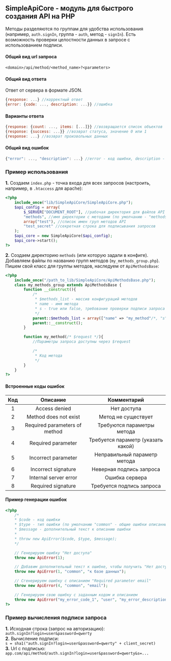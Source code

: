 ## SimpleApiCore - модуль для быстрого создания API на PHP
Методы разделяются по группам для удобства использования (например, `auth.signIn`, группа  - `auth`, метод - `signIn`).
Есть возможность проверки целостности данных в запросе с использованием подписи.
#### Общий вид url запроса
`<domain>/api/method/<method_name>?<parameters>`
#### Общий вид ответа
Ответ от сервера в формате JSON.
```javascript
{response: ...} //корректный ответ
{error: {code: ..., description: ...}} //ошибка
```
#### Варианты ответа
```javascript
{response: {count: ..., items: [...]}} //возвращается список объектов
{response: {success: ...}} //возврат статуса, значение 0 или 1
{response: ...} //возврат произвольных данных
```
#### Общий вид ошибок
```javascript
{"error": ..., "description": ...} //error - код ошибки, description - описание
```
### Пример использования
**1.** Создаем `index.php` - точка входа для всех запросов (настроить, например, в `.htaccess` для apache):
```php
<?php
    include_once("lib/SimpleApiCore/SimpleApiCore.php");
    $api_config = array(
        $_SERVER["DOCUMENT_ROOT"], //рабочая директория для файлов API
        "methods", //имя директории с методами (по умолчанию - "methods")
        array("test"), //список имен груп методов API
        "test_secret" //секретная строка для подписывания запросов
    );
    $api_core = new SimpleApiCore($api_config);
    $api_core->start();
?>
```
**2.** Создаем директорию `methods` (или которую задали в конфиге). Добавляем файлы по названию групп методов (`my_methods_group.php`). Пишем свой класс для группы методов, наследуем от `ApiMethodsBase`:
```php
<?php
    include_once("/path_to_lib/SimpleApiCore/ApiMethodsBase.php");
    class my_methods_group extends ApiMethodsBase {
        function __construct(){
            /*
             * $methods_list - массив конфигураций методов
             * name - имя метода
             * s - true или false, требование проверки подписи запроса
             */
            parent::$methods_list = array(["name" => "my_method"/*, "s" => true*/] /* другие методы */);
            parent::__construct();
        }

        function my_method(/* $request */){
            //Параметры запроса доступны через $request

            /*
             * Код метода
             */
        }
    }
?>
```
#### Встроенные коды ошибок
Код|Описание|Комментарий
:-:|:-:|:-:
1|Access denied|Нет доступа
2|Method does not exist|Метод не существует
3|Required parameters of method|Требуются параметры метода
4|Required parameter|Требуется параметр (указать какой)
5|Incorrect parameter|Неправильный параметр метода
6|Incorrect signature|Неверная подпись запроса
7|Internal server error|Ошибка сервера
8|Required signature|Требуется подпись запроса
#### Пример генерации ошибок
```php
<?php
    /*
    * $code - код ошибки
    * $type - тип ошибки (по умолчанию "common" - общие ошибки описанные выше)
    * $message - дополнительный текст к описанию ошибки
    *
    * throw new ApiError($code, $type, $message);
    */

    // Генерируем ошибку "Нет доступа"
    throw new ApiError(1);

    // Добавим дополнительный текст к ошибке, чтобы получить "Нет доступа к базе данных"
    throw new ApiError(1, "common", "к базе данных");

    // Сгенерируем ошибку с описанием "Required parameter email"
    throw new ApiError(4, "common", "email");

    // Генерируем свою ошибку с заданным кодом и описанием
    throw new ApiError("my_error_code_1", "user", "my_error_description");
?>
```
### Пример вычисления подписи запроса
**1.** Исходная строка (запрос на авторизацию):<br>
`auth.signIn?login=user&password=qwerty`<br>
**2.** Вычисление подписи:<br>
`s = sha1("auth.signIn?login=user&password=qwerty" + client_secret)`<br>
**3.** Url с подписью:<br>
`app.com/api/method/auth.signIn?login=user&password=qwerty&s=...`
